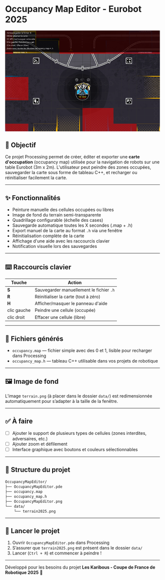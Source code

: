 
# Occupancy Map Editor - Eurobot 2025

![Aperçu de l'éditeur](OccupancyMapEditor.png)

## 🎯 Objectif

Ce projet Processing permet de créer, éditer et exporter une **carte d'occupation** (occupancy map) utilisée pour la navigation de robots sur une table Eurobot (3m x 2m). L'utilisateur peut peindre des zones occupées, sauvegarder la carte sous forme de tableau C++, et recharger ou réinitialiser facilement la carte.

---

## ✨ Fonctionnalités

- Peinture manuelle des cellules occupées ou libres
- Image de fond du terrain semi-transparente
- Quadrillage configurable (échelle des cases)
- Sauvegarde automatique toutes les X secondes (.map + .h)
- Export manuel de la carte au format `.h` via une fenêtre
- Réinitialisation complète de la carte
- Affichage d'une aide avec les raccourcis clavier
- Notification visuelle lors des sauvegardes

---

## ⌨️ Raccourcis clavier

| Touche | Action                                 |
|--------|----------------------------------------|
| **S**  | Sauvegarder manuellement le fichier `.h` |
| **R**  | Réinitialiser la carte (tout à zéro)   |
| **H**  | Afficher/masquer le panneau d'aide     |
| clic gauche | Peindre une cellule (occupée)     |
| clic droit  | Effacer une cellule (libre)       |

---

## 💾 Fichiers générés

- `occupancy.map` — fichier simple avec des 0 et 1, lisible pour recharger dans Processing
- `occupancy_map.h` — tableau C++ utilisable dans vos projets de robotique

---

## 🖼️ Image de fond

L’image `terrain.png` (à placer dans le dossier `data/`) est redimensionnée automatiquement pour s’adapter à la taille de la fenêtre.

---

## ✅ À faire

- [ ] Ajouter le support de plusieurs types de cellules (zones interdites, adversaires, etc.)
- [ ] Ajouter zoom et défilement
- [ ] Interface graphique avec boutons et couleurs sélectionnables

---

## 📁 Structure du projet

```
OccupancyMapEditor/
├── OccupancyMapEditor.pde
├── occupancy.map
├── occupancy_map.h
├── OccupancyMapEditor.png
└── data/
    └── terrain2025.png
```

---

## 🚀 Lancer le projet

1. Ouvrir `OccupancyMapEditor.pde` dans Processing
2. S’assurer que `terrain2025.png` est présent dans le dossier `data/`
3. Lancer (`Ctrl + R`) et commencer à peindre !

---

Développé pour les besoins du projet **Les Karibous - Coupe de France de Robotique 2025** 🤖
